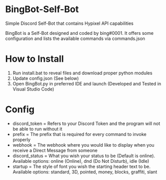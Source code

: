 # BingBot-Self-Bot
Simple Discord Self-Bot that contains Hypixel API capabilities

BingBot is a Self-Bot designed and coded by bing#0001. It offers some configuration and lists the available commands via commands.json

# How to Install

1. Run install.bat to reveal files and download proper python modules
2. Update config.json (See below)
3. Open BingBot.py in preferred IDE and launch (Developed and Tested in Visual Studio Code)

# Config
* discord_token = Refers to your Discord Token and the program will not be able to run without it
* prefix = The prefix that is required for every command to invoke properly
* webhook = The webhook where you would like to display when you receive a Direct Message from someone
* discord_status = What you wish your status to be (Default is online). Available options: online (Online), dnd (Do Not Disturb), idle (Idle)
* startup = The style of font you wish the starting header text to be. Available options: standard, 3D, pointed, money, blocks, graffiti, slant
